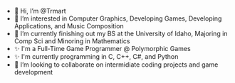 - 👋 Hi, I’m @Trmart
- 👀 I’m interested in Computer Graphics, Developing Games, Developing Applications, and Music Composition
- 🌱 I’m currently finishing out my BS at the University of Idaho, Majoring in Comp Sci and Minoring in Mathematics
- ✨ I'm a Full-Time Game Programmer @ Polymorphic Games 
- ✨ I'm currently programming in C, C++, C#, and Python
- 💞️ I’m looking to collaborate on intermidiate coding projects and game development

<!---
Trmart/Trmart is a ✨ special ✨ repository because its `README.md` (this file) appears on your GitHub profile.
You can click the Preview link to take a look at your changes.
--->

